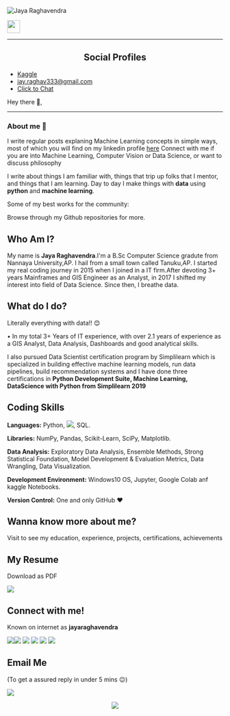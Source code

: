 ![Jaya Raghavendra](https://github.com/JayaRaghavendra/MyProfile/blob/master/assests/jay.png)
<p align='center'>
 

<a href="https://www.linkedin.com/in/jayaraghavendra/"><img height="30" src="https://github.com/JayaRaghavendra/MyProfile/blob/master/icon/linkedin.png"></a>
</p>

---
<h2 style="text-align:center">Social Profiles</h2>

- [Kaggle](https://www.kaggle.com/jayaraghavendra)
- [jay.raghav333@gmail.com](mailto:jay.raghav333@gmail.com)
- [Click to Chat](https://bit.ly/32nvGXT)



Hey there 👋,


 
 ---


### About me 🌱

I write regular posts explaning Machine Learning concepts in simple ways, most of which you will find on my linkedin profile [here](https://www.linkedin.com/in/jayaraghavendra/)
Connect with me if you are into Machine Learning, Computer Vision or Data Science, or want to discuss philosophy


I write about things I am familiar with, things that trip up folks that I mentor, and things that I am learning.  Day to day I make things with **data** using **python** and **machine learning**. 

Some of my best works for the community:
<!---
- Trigram Language Model named [GPT-Free]()
- Why you should [not be using nltk]()
- Never forget [Precision & Recall]()
-->
Browse through my Github repositories for more.


## Who Am I?
My name is **Jaya Raghavendra**.I'm a B.Sc Computer Science gradute from Nannaya University,AP. I hail from a small town called Tanuku,AP.
I started my real coding journey in 2015 when I joined in a IT firm.After devoting 3+ years Mainframes and GIS Engineer as an Analyst, in 2017 I shifted my interest into  field of Data Science. Since then, I breathe data.

## What do I do?
Literally everything with data!! :blush:

•	In my total 3+ Years of IT experience, with over 2.1 years of experience as a GIS Analyst, Data Analysis, Dashboards and good analytical skills. 

I also pursued Data Scientist certification program by Simplilearn which is specialized in building effective machine learning models, run data pipelines, build recommendation systems
and I have done three certifications in **Python Development Suite, Machine Learning, DataScience with Python from Simplilearn 2019**

## Coding Skills
**Languages:**  Python, [<img src="https://img.icons8.com/color/30/000000/snake.png">](), SQL.

**Libraries:** NumPy, Pandas, Scikit-Learn, SciPy, Matplotlib.

**Data Analysis:** Exploratory Data Analysis, Ensemble Methods, Strong Statistical Foundation, Model Development & Evaluation Metrics, Data Wrangling, Data Visualization.

**Development Environment:** Windows10 OS, Jupyter, Google Colab anf kaggle Notebooks.

**Version Control:**  One and only GitHub :heart:

## Wanna know more about me?
Visit to see my education, experience, projects, certifications, achievements

## My Resume
Download as PDF

[<img target="_blank" src="https://img.icons8.com/clouds/100/000000/resume.png">](https://drive.google.com/file/d/17jLrbxZU027KvnBgz7u7CJUSEn4JYLg4/view?usp=sharing) 

## Connect with me!
Known on internet as **jayaraghavendra**

[<img src="https://img.icons8.com/bubbles/100/000000/medium-monogram.png">](https://medium.com/@jay.raghav333/machine-learning-9b51a63015ae/)[<img target="_blank" src="https://img.icons8.com/bubbles/100/000000/linkedin.png">](https://www.linkedin.com/in/jayaraghavendra/)  [<img target="_blank" src="https://img.icons8.com/bubbles/100/000000/github.png">](https://github.com/JayaRaghavendra/) [<img target="_blank" src="https://img.icons8.com/bubbles/100/000000/twitter.png">](https://twitter.com/JayaRaghavnedr1/) [<img target="_blank" src="https://img.icons8.com/bubbles/100/000000/facebook.png">](https://www.facebook.com/jayraghaven/) [<img target="_blank" src="https://img.icons8.com/bubbles/100/000000/instagram-new.png">](https://www.instagram.com/raghavspeaks/)


## Email Me
(To get a assured reply in under 5 mins :wink:)

[<img target="_blank" src="https://img.icons8.com/bubbles/100/000000/secured-letter.png">](mailto:jay.raghav333@gmail.com)





<p align='center'>
<img align='center' src="https://visitor-badge.glitch.me/badge?page_id=jayaraghavendra.visitor-badge">
<p/>
